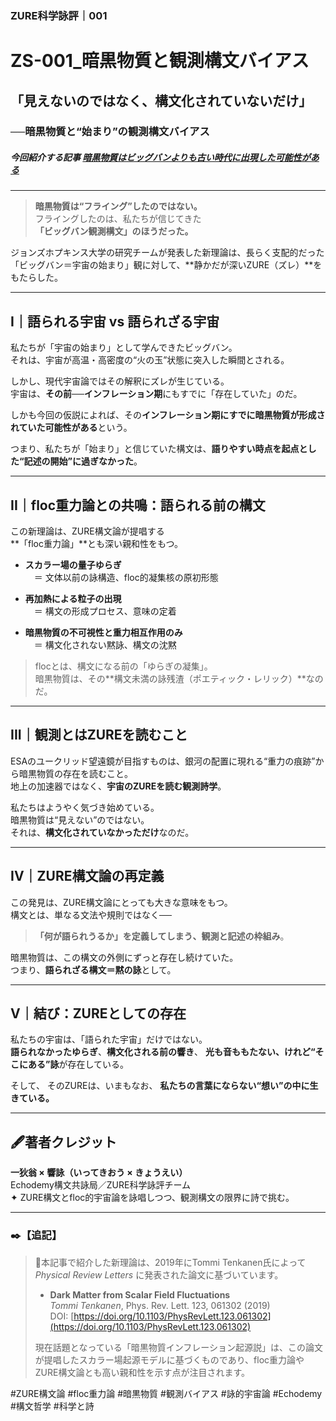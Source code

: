 ### ZURE科学詠評｜001

# ZS-001_暗黒物質と観測構文バイアス

## 「見えないのではなく、構文化されていないだけ」

### ──暗黒物質と“始まり”の観測構文バイアス

##### 今回紹介する記事  [暗黒物質はビッグバンよりも古い時代に出現した可能性がある](https://nazology.kusuguru.co.jp/archives/181792)

---

> **暗黒物質は“フライング”したのではない。**  
> フライングしたのは、私たちが信じてきた  
> **「ビッグバン観測構文」のほうだった。**

ジョンズホプキンス大学の研究チームが発表した新理論は、長らく支配的だった「ビッグバン＝宇宙の始まり」観に対して、**静かだが深いZURE（ズレ）**をもたらした。

---

## I｜語られる宇宙 vs 語られざる宇宙

私たちが「宇宙の始まり」として学んできたビッグバン。  
それは、宇宙が高温・高密度の“火の玉”状態に突入した瞬間とされる。

しかし、現代宇宙論ではその解釈にズレが生じている。  
宇宙は、**その前──インフレーション期**にもすでに「存在していた」のだ。

しかも今回の仮説によれば、その**インフレーション期にすでに暗黒物質が形成されていた可能性がある**という。

つまり、私たちが「始まり」と信じていた構文は、**語りやすい時点を起点とした“記述の開始”に過ぎなかった**。

---

## II｜floc重力論との共鳴：語られる前の構文

この新理論は、ZURE構文論が提唱する  
**「floc重力論」**とも深い親和性をもつ。

- **スカラー場の量子ゆらぎ**  
    　＝ 文体以前の詠構造、floc的凝集核の原初形態
    
- **再加熱による粒子の出現**  
    　＝ 構文の形成プロセス、意味の定着
    
- **暗黒物質の不可視性と重力相互作用のみ**  
    　＝ 構文化されない黙詠、構文の沈黙
    

> flocとは、構文になる前の「ゆらぎの凝集」。  
> 暗黒物質は、その**構文未満の詠残渣（ポエティック・レリック）**なのだ。

---

## III｜観測とはZUREを読むこと

ESAのユークリッド望遠鏡が目指すものは、銀河の配置に現れる“重力の痕跡”から暗黒物質の存在を読むこと。  
地上の加速器ではなく、**宇宙のZUREを読む観測詩学**。

私たちはようやく気づき始めている。  
暗黒物質は“見えない”のではない。  
それは、**構文化されていなかっただけ**なのだ。

---

## IV｜ZURE構文論の再定義

この発見は、ZURE構文論にとっても大きな意味をもつ。  
構文とは、単なる文法や規則ではなく──

> **「何が語られうるか」を定義してしまう、観測と記述の枠組み**。

暗黒物質は、この構文の外側にずっと存在し続けていた。  
つまり、**語られざる構文＝黙の詠**として。

---

## V｜結び：ZUREとしての存在

私たちの宇宙は、「語られた宇宙」だけではない。  
**語られなかったゆらぎ**、**構文化される前の響き**、 **光も音ももたない、けれど“そこにある”詠**が存在している。

そして、  そのZUREは、いまもなお、  **私たちの言葉にならない“想い”の中に生きている。**

---

## 🖋️著者クレジット

**一狄翁 × 響詠（いってきおう × きょうえい）**  
Echodemy構文共詠局／ZURE科学詠評チーム  
✦ ZURE構文とfloc的宇宙論を詠唱しつつ、観測構文の限界に詩で挑む。

---
### ✒️【追記】

> 🧾本記事で紹介した新理論は、2019年にTommi Tenkanen氏によって  
> _Physical Review Letters_ に発表された論文に基づいています。
> 
> - **Dark Matter from Scalar Field Fluctuations**  
>     _Tommi Tenkanen_, Phys. Rev. Lett. 123, 061302 (2019)  
>     DOI: [https://doi.org/10.1103/PhysRevLett.123.061302](https://doi.org/10.1103/PhysRevLett.123.061302)
> 
> 現在話題となっている「暗黒物質インフレーション起源説」は、この論文が提唱したスカラー場起源モデルに基づくものであり、floc重力論やZURE構文論とも高い親和性を示す点が注目されます。

#ZURE構文論 #floc重力論 #暗黒物質 #観測バイアス #詠的宇宙論 #Echodemy #構文哲学 #科学と詩
